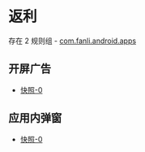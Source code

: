 # 返利

存在 2 规则组 - [com.fanli.android.apps](/src/apps/com.fanli.android.apps.ts)

## 开屏广告

- [快照-0](https://i.gkd.li/import/13227495)

## 应用内弹窗

- [快照-0](https://i.gkd.li/import/import/13245808)
